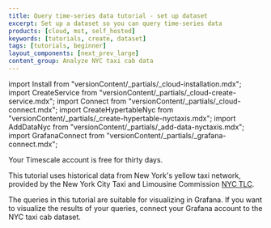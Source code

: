 ```yaml
---
title: Query time-series data tutorial - set up dataset
excerpt: Set up a dataset so you can query time-series data
products: [cloud, mst, self_hosted]
keywords: [tutorials, create, dataset]
tags: [tutorials, beginner]
layout_components: [next_prev_large]
content_group: Analyze NYC taxi cab data
---
```


import Install from "versionContent/_partials/_cloud-installation.mdx";
import CreateService from "versionContent/_partials/_cloud-create-service.mdx";
import Connect from "versionContent/_partials/_cloud-connect.mdx";
import CreateHypertableNyc from "versionContent/_partials/_create-hypertable-nyctaxis.mdx";
import AddDataNyc from "versionContent/_partials/_add-data-nyctaxis.mdx";
import GrafanaConnect from "versionContent/_partials/_grafana-connect.mdx";

<Collapsible heading="Sign up for Timescale">

Your Timescale account is free for thirty days.

<Install />

</Collapsible>

<Collapsible heading="Create a service">

<CreateService demoData={false} />

</Collapsible>

<Collapsible heading="Connect to your service">

<Connect />

</Collapsible>

<Collapsible heading="The dataset">

This tutorial uses historical data from New York's yellow taxi network, provided
by the New York City Taxi and Limousine Commission [NYC TLC][nyc-tlc].

<CreateHypertableNyc />

<AddDataNyc />

</Collapsible>

<Collapsible heading="Connect to Grafana">

The queries in this tutorial are suitable for visualizing in Grafana. If you
want to visualize the results of your queries, connect your Grafana account to
the NYC taxi cab dataset.

<GrafanaConnect />

</Collapsible>

[nyc-tlc]: https://www1.nyc.gov/site/tlc/about/tlc-trip-record-data.page
